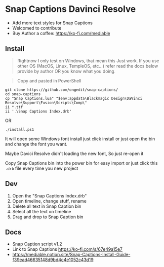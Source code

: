 # Snap Captions Davinci Resolve

- Add more text styles for Snap Captions
- Welcomed to contribute
- Buy Author a coffee: <https://ko-fi.com/mediable>

## Install

> Rightnow I only test on Windows, that mean this Just work. If you use other OS (MacOS, Linux, 
TempleOS, etc...) refer read the docs below provide by author OR you know what you doing.

> Copy and pasted in PowerShell
```pwsh
git clone https://github.com/ongedit/snap-captions/
cd snap-captions
cp "Snap Captions.lua" "$env:appdata\Blackmagic Design\DaVinci Resolve\Support\Fusion\Scripts\Comp\"
ii *.ttf
ii '.\Snap Captions Index.drb'
```

OR

```pwsh
./install.ps1
```

It will open some Windows font install just click install or just open the bin and change the font you want.

Maybe Davici Resolve didn't loading the new font, So just re-open it

Copy Snap Captions bin into the power bin for easy import or just click this `.drb` file every time you new project

## Dev 

1. Open the "Snap Captions Index.drb"
2. Open timeline, change stuff, rename
3. Delete all text in Snap Caption bin
4. Select all the text on timeline
5. Drag and drop to Snap Caption bin

## Docs

- Snap Caption script v1.2
- Link to Snap Captions <https://ko-fi.com/s/67e49a15e7>
- https://mediable.notion.site/Snap-Captions-Install-Guide-f39ead46635148d9bd4c4e1052c43d19 
